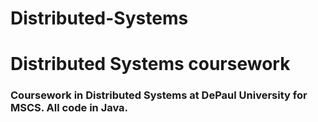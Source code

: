 # Distributed-Systems
<h1>Distributed Systems coursework</h1>

<h3>Coursework in Distributed Systems at DePaul University for MSCS. All code in Java.</h3>
